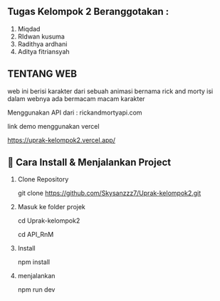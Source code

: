 ## Tugas Kelompok 2 Beranggotakan : 
1. Miqdad
2. RIdwan kusuma
3. Radithya ardhani
4. Aditya fitriansyah

## TENTANG WEB
web ini berisi karakter dari sebuah animasi bernama rick and morty isi dalam webnya ada bermacam macam karakter

Menggunakan API dari : rickandmortyapi.com

link demo menggunakan vercel

https://uprak-kelompok2.vercel.app/

## 🚀 Cara Install & Menjalankan Project

1. Clone Repository
   
   git clone https://github.com/Skysanzzz7/Uprak-kelompok2.git

3. Masuk ke folder projek
   
   cd Uprak-kelompok2
   
   cd API_RnM

5. Install
   
   npm install

7. menjalankan
   
   npm run dev
